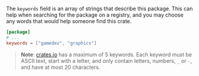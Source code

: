The `keywords` field is an array of strings that describe this package. This
can help when searching for the package on a registry, and you may choose any
words that would help someone find this crate.

```toml
[package]
# ...
keywords = ["gamedev", "graphics"]
```

> **Note**: [crates.io](https://crates.io) has a maximum of 5 keywords. Each keyword must be
> ASCII text, start with a letter, and only contain letters, numbers, `_` or
> `-`, and have at most 20 characters.